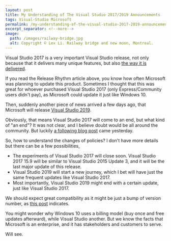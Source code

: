 ```yaml
---
layout: post
title: My Understanding of The Visual Studio 2017/2019 Announcements
tags: Visual-Studio Microsoft
permalink: /my-understanding-of-the-visual-studio-2017-2019-announcements-53846c20453c
excerpt_separator: <!--more-->
image:
  path: /images/railway-bridge.jpg
  alt: Copyright © Lex Li. Railway bridge and new moon, Montreal.
---
```


Visual Studio 2017 is a very important Visual Studio release, not only because that it delivers many unique features, but also [the way it is delivered](https://docs.microsoft.com/visualstudio/productinfo/vs2017-release-rhythm).
<!--more-->
If you read the Release Rhythm article above, you know how often Microsoft was planning to update this product. Sometimes I thought that this was great for whoever purchased Visual Studio 2017 (only Express/Community users didn't pay), as Microsoft could update it just like Windows 10.

Then, suddenly another piece of news arrived a few days ago, that Microsoft will release [Visual Studio 2019](https://blogs.msdn.microsoft.com/visualstudio/2018/06/06/whats-next-for-visual-studio/).

Obviously, that means Visual Studio 2017 will come to an end, but what kind of "an end"? It was not clear, and I believe doubt would be all around the community. But luckily [a following blog post](https://blogs.msdn.microsoft.com/visualstudio/2018/10/05/visual-studio-2017-and-visual-studio-for-mac-support-updates/) came yesterday.

So, how to understand the changes of policies? I don't have more details but there can be a few possibilities,

* The experiments of Visual Studio 2017 will close soon. Visual Studio 2017 15.9 will be similar to Visual Studio 2015 Update 3, and it will be the last major update of this release.
* Visual Studio 2019 will start a new journey, which I bet will have just the same frequent updates like Visual Studio 2017.
* Most importantly, Visual Studio 2019 might end with a certain update, just like Visual Studio 2017.

We should expect great compatibility as it might be just a bump of version number, as [this post](https://blogs.msdn.microsoft.com/visualstudio/2018/09/26/how-to-upgrade-extensions-to-support-visual-studio-2019/) indicates.

You might wonder why Windows 10 uses a billing model (buy once and free updates afterward), while Visual Studio another. But we know the facts that Microsoft is an enterprise, and it has stakeholders and customers to serve.

Will see.
